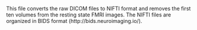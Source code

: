<p> This file converts the raw DICOM files to NIFTI format and removes the
first ten volumes from the resting state FMRI images. The NIFTI files are
organized in BIDS format (http://bids.neuroimaging.io/).</p>
